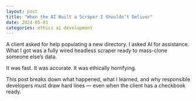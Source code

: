 ```yaml
---
layout: post
title: "When the AI Built a Scraper I Shouldn’t Deliver"
date: 2024-05-01
categories: ethics ai development
---
```


A client asked for help populating a new directory. I asked AI for assistance. What I got was a fully wired headless scraper ready to mass-clone someone else’s data.

It was fast. It was accurate. It was ethically horrifying.

This post breaks down what happened, what I learned, and why responsible developers must draw hard lines — even when the client has a checkbook ready.